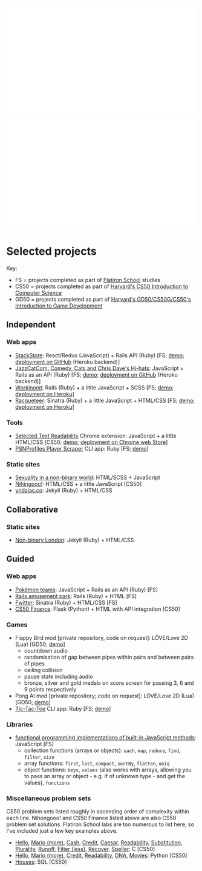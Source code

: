![](https://github.com/yndajas/github-stats/blob/master/generated/overview.svg)
![](https://github.com/yndajas/github-stats/blob/master/generated/languages.svg)

# Selected projects

Key: 
- FS = projects completed as part of [Flatiron School](https://flatironschool.com/career-courses/coding-bootcamp/online) studies
- CS50 = projects completed as part of [Harvard's CS50 Introduction to Computer Science](https://cs50.harvard.edu/x/2020)
- GD50 = projects completed as part of [Harvard's GD50/CS50G/CS50's Introduction to Game Development](https://cs50.harvard.edu/games/2018)

## Independent

### Web apps
- [StackStore](https://github.com/yndajas/StackStore): React/Redux (JavaScript) + Rails API (Ruby) \[FS; [demo](https://www.youtube.com/watch?v=47qTNiLzgQU); [deployment on GitHub](http://stackstore.yndajas.co) (Heroku backend)\]
- [JazzCatCom: Comedy, Cats and Chris Dave's Hi-hats](https://github.com/yndajas/JazzCatCom-Comedy-Cats-and-Chris-Daves-Hi-hats): JavaScript + Rails as an API (Ruby) \[FS; [demo](https://www.youtube.com/watch?v=x-QS4K6tN78); [deployment on GitHub](http://jazzcatcom.yndajas.co) (Heroku backend)\]
- [Workinonit](https://github.com/yndajas/Workinonit): Rails (Ruby) + a little JavaScript + SCSS \[FS; [demo](https://www.youtube.com/watch?v=PYwX1QGj6os); [deployment on Heroku](http://workinonit.yndajas.co)\]
- [Racqueteer](https://github.com/yndajas/Racqueteer): Sinatra (Ruby) + a little JavaScript + HTML/CSS \[FS; [demo](https://www.youtube.com/watch?v=nK35Tuxfkso); [deployment on Heroku](http://racqueteer.yndajas.co)\]

### Tools
- [Selected Text Readability](https://github.com/yndajas/selected-text-readability) Chrome extension: JavaScript + a little HTML/CSS \[CS50; [demo](https://www.youtube.com/watch?v=_AP_qb5wuMA); [deployment on Chrome web Store](https://chrome.google.com/webstore/detail/selected-text-readability/gmmgeofdbimelpnapecnbdckopibaecl)\]
- [PSNProfiles Player Scraper](https://github.com/yndajas/PSNProfiles-player-scraper) CLI app: Ruby \[FS; [demo](https://www.youtube.com/watch?v=l1yA_LfLz-c)\]

### Static sites
- [Sexuality in a non-binary world](https://github.com/yndajas/sexuality-in-a-non-binary-world): HTML/SCSS + JavaScript
- [Nihingooo!](https://github.com/yndajas/Nihongooo): HTML/CSS + a little JavaScript \[CS50\]
- [yndajas.co](https://github.com/yndajas/yndajas.co): Jekyll (Ruby) + HTML/CSS

## Collaborative

### Static sites
- [Non-binary London](https://github.com/nonbinarylondon/Non-binary-London-website): Jekyll (Ruby) + HTML/CSS

## Guided

### Web apps

- [Pokémon teams](https://github.com/yndajas/js-rails-as-api-pokemon-teams-project-online-web-sp-000): JavaScript + Rails as an API (Ruby) \[FS\]
- [Rails amusement park](https://github.com/yndajas/rails-amusement-park-online-web-sp-000): Rails (Ruby) + HTML \[FS\]
- [Fwitter](https://github.com/yndajas/sinatra-fwitter-group-project-online-web-sp-000): Sinatra (Ruby) + HTML/CSS \[FS\]
- [CS50 Finance](https://github.com/yndajas/cs50_2020_pset8_finance): Flask (Python) + HTML with API integration \[CS50\]

### Games
- Flappy Bird mod \[private repository, code on request\]: LÖVE/Love 2D (Lua) \[GD50; [demo](https://www.youtube.com/watch?v=sxE1qx6wy1c)\]
    - countdown audio
    - randomisation of gap between pipes within pairs and between pairs of pipes
    - ceiling collision
    - pause state including audio
    - bronze, silver and gold medals on score screen for passing 3, 6 and 9 points respectively
- Pong AI mod \[private repository; code on request\]: LÖVE/Love 2D (Lua) \[GD50; [demo](https://www.youtube.com/watch?v=Cjdwoz1tBIQ)\]
- [Tic-Tac-Toe](https://github.com/yndajas/ttt-with-ai-project-online-web-sp-000) CLI app: Ruby \[FS; [demo](https://www.youtube.com/watch?v=_M3nB_ZpLBE)\]

### Libraries
- [functional programming implementations of built-in JavaScript methods](https://github.com/yndajas/js-advanced-functions-functional-library-project-online-web-sp-000): JavaScript \[FS\]
    - collection functions (arrays or objects): `each`, `map`, `reduce`, `find`, `filter`, `size`
    - array functions: `first`, `last`, `compact`, `sortBy`, `flatten`, `uniq`
    - object functions: `keys`, `values` (also works with arrays, allowing you to pass an array or object - e.g. if of unknown type - and get the values), `functions`

### Miscellaneous problem sets
CS50 problem sets listed roughly in ascending order of complexity within each line. Nihongooo! and CS50 Finance listed above are also CS50 problem set solutions. Flatiron School labs are too numerous to list here, so I've included just a few key examples above.

- [Hello](https://github.com/yndajas/cs50_2020_pset1_hello), [Mario (more)](https://github.com/yndajas/cs50_2020_pset1_Mario_more), [Cash](https://github.com/yndajas/cs50_2020_pset1_cash), [Credit](https://github.com/yndajas/cs50_2020_pset1_credit), [Caesar](https://github.com/yndajas/cs50_2020_pset2_Caesar), [Readability](https://github.com/yndajas/cs50_2020_pset2_readability), [Substitution](https://github.com/yndajas/cs50_2020_pset2_substitution), [Plurality](https://github.com/yndajas/cs50_2020_pset3_plurality), [Runoff](https://github.com/yndajas/cs50_2020_pset3_runoff), [Filter (less)](https://github.com/yndajas/cs50_2020_pset4_filter_less), [Recover](https://github.com/yndajas/cs50_2020_pset4_recover), [Speller](https://github.com/yndajas/cs50_2020_pset5_speller): C \[CS50\]
- [Hello](https://github.com/yndajas/cs50_2020_pset6_hello), [Mario (more)](https://github.com/yndajas/cs50_2020_pset6_Mario_more), [Credit](https://github.com/yndajas/cs50_2020_pset6_credit), [Readability](https://github.com/yndajas/cs50_2020_pset6_readability), [DNA](https://github.com/yndajas/cs50_2020_pset6_DNA), [Movies](https://github.com/yndajas/cs50_2020_pset7_movies): Python \[CS50\]
- [Houses](https://github.com/yndajas/cs50_2020_pset7_houses): SQL \[CS50\]
